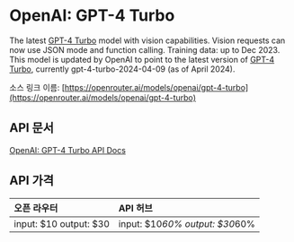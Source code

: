 # OpenAI: GPT-4 Turbo

The latest [GPT-4 Turbo](/models?q=openai/gpt-4-turbo) model with vision capabilities. Vision requests can now use JSON mode and function calling. Training data: up to Dec 2023.
This model is updated by OpenAI to point to the latest version of [GPT-4 Turbo](/models?q=openai/gpt-4-turbo), currently gpt-4-turbo-2024-04-09 (as of April 2024).

소스 링크 이름: [https://openrouter.ai/models/openai/gpt-4-turbo](https://openrouter.ai/models/openai/gpt-4-turbo)

## API 문서

[OpenAI: GPT-4 Turbo API Docs](../apis/kr/OpenAI:_GPT-4_Turbo.md)

## API 가격

| 오픈 라우터 | API 허브 |
|:---|:---|
| input: $10 output: $30 | input: $10*60% output: $30*60% |

